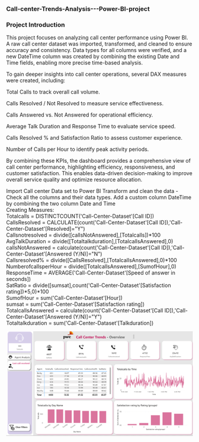 ### Call-center-Trends-Analysis---Power-BI-project
### Project Introduction

This project focuses on analyzing call center performance using Power BI. A raw call center dataset was imported, transformed, and cleaned to ensure accuracy and consistency. Data types for all columns were verified, and a new DateTime column was created by combining the existing Date and Time fields, enabling more precise time-based analysis.

To gain deeper insights into call center operations, several DAX measures were created, including:

Total Calls to track overall call volume.

Calls Resolved / Not Resolved to measure service effectiveness.

Calls Answered vs. Not Answered for operational efficiency.

Average Talk Duration and Response Time to evaluate service speed.

Calls Resolved % and Satisfaction Ratio to assess customer experience.

Number of Calls per Hour to identify peak activity periods.

By combining these KPIs, the dashboard provides a comprehensive view of call center performance, highlighting efficiency, responsiveness, and customer satisfaction. This enables data-driven decision-making to improve overall service quality and optimize resource allocation.

Import Call center Data set to Power BI
Transform and clean the data - Check all the columns and their data types. 
Add a custom column DateTime by combining the two column Date and Time    
Creating Measures:     
Totalcalls = DISTINCTCOUNT('Call-Center-Dataset'[Call ID])        
CallsResolved = CALCULATE(count('Call-Center-Dataset'[Call ID]),'Call-Center-Dataset'[Resolved]="Y")     
Callsnotresolved = divide([callsNotAnswered],[Totalcalls])*100   
AvgTalkDuration = divide([Totaltalkduration],[TotalcallsAnswered],0)   
callsNotAnswered = calculate(count('Call-Center-Dataset'[Call ID]),'Call-Center-Dataset'[Answered (Y/N)]="N")    
Callsresolved% = divide([CallsResolved],[TotalcallsAnswered],0)*100    
NumberofcallsperHour = divide([TotalcallsAnswered],[SumofHour],0)   
ResponseTime = AVERAGE('Call-Center-Dataset'[Speed of answer in seconds])    
SatRatio = divide([sumsat],count('Call-Center-Dataset'[Satisfaction rating])*5,0)*100   
SumofHour = sum('Call-Center-Dataset'[Hour])   
sumsat = sum('Call-Center-Dataset'[Satisfaction rating])    
TotalcallsAnswered = calculate(count('Call-Center-Dataset'[Call ID]),'Call-Center-Dataset'[Answered (Y/N)]="Y")   
Totaltalkduration = sum('Call-Center-Dataset'[Talkduration])

![img alt](https://github.com/nsankareswari-70/Call-center-Trends-Analysis---Power-BI-project/blob/8feb68c9a8710658255e539a7cc693ce17c0ea75/calla1.png)

